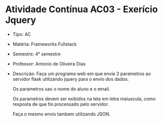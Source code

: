 # Atividade Contínua AC03 - Exerício Jquery
* Tipo: AC
* Matéria: Frameworks Fullstack
* Semestre: 4° semestre
* Professor: Antonio de Oliveira Dias
* Descrição:
    Faça um programa web em que  envie 2 parametros ao servidor flask utilizando jquery para o envio dos dados. 

    Os parametros sao o nome do aluno e o email.

    Os parametros devem ser exibidos na tela em letra maiuscula, como resposta de que foi processado pelo servidor.

    Faça o mesmo envio tambem utilizando JSON.
